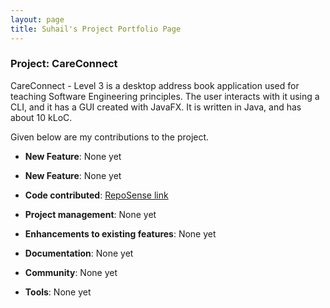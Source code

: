 ```yaml
---
layout: page
title: Suhail's Project Portfolio Page
---
```


### Project: CareConnect

CareConnect - Level 3 is a desktop address book application used for teaching Software Engineering principles. The user interacts with it using a CLI, and it has a GUI created with JavaFX. It is written in Java, and has about 10 kLoC.

Given below are my contributions to the project.

* **New Feature**: None yet

* **New Feature**: None yet

* **Code contributed**: [RepoSense link](https://nus-cs2103-ay2425s1.github.io/tp-dashboard/?search=suhailloya&sort=groupTitle&sortWithin=title&timeframe=commit&mergegroup=&groupSelect=groupByRepos&breakdown=true&checkedFileTypes=docs~functional-code~test-code~other&since=2024-09-20&tabOpen=true&tabType=authorship&tabAuthor=SuhailLoya&tabRepo=AY2425S1-CS2103T-W13-2%2Ftp%5Bmaster%5D&authorshipIsMergeGroup=false&authorshipFileTypes=&authorshipIsBinaryFileTypeChecked=false&authorshipIsIgnoredFilesChecked=false)

* **Project management**: None yet

* **Enhancements to existing features**: None yet

* **Documentation**: None yet

* **Community**: None yet

* **Tools**: None yet

